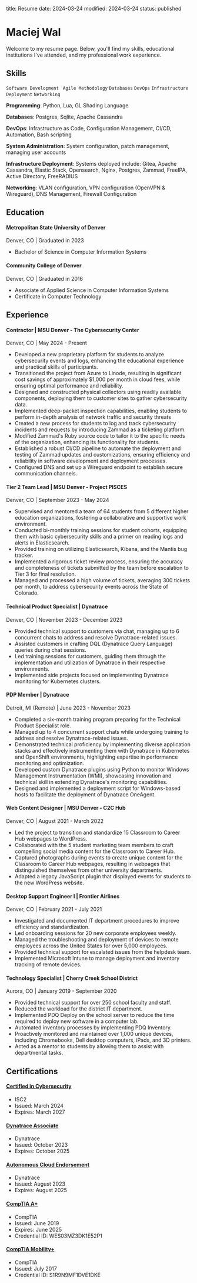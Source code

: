 title: Resume
date: 2024-03-24
modified: 2024-03-24
status: published

Maciej Wal
==========

Welcome to my resume page. Below, you'll find my skills, educational institutions I've attended, and my professional work experience.

## Skills

```Software Development ```
```Agile Methodology```
```Databases```
```DevOps```
```Infrastructure Deployment```
```Networking```

**Programming**: Python, Lua, GL Shading Language

**Databases**: Postgres, Sqlite, Apache Cassandra

**DevOps**: Infrastructure as Code, Configuration Management, CI/CD, Automation, Bash scripting

**System Administration**: System configuration, patch management, managing user accounts

**Infrastructure Deployment**: Systems deployed include: Gitea, Apache Cassandra, Elastic Stack, Opensearch, Nginx, Postgres, Zammad, FreeIPA, Active Directory, FreeRADIUS

**Networking**: VLAN configuration, VPN configuration (OpenVPN & Wireguard), DNS Management, Firewall Configuration

## Education

#### Metropolitan State University of Denver
Denver, CO | Graduated in 2023

- Bachelor of Science in Computer Information Systems

#### Community College of Denver
Denver, CO | Graduated in 2016

- Associate of Applied Science in Computer Information Systems
- Certificate in Computer Technology

## Experience

#### Contractor | MSU Denver - The Cybersecurity Center
Denver, CO | May 2024 - Present

- Developed a new proprietary platform for students to analyze cybersecurity events and logs, enhancing the educational experience and practical skills of participants.
- Transitioned the project from Azure to Linode, resulting in significant cost savings of approximately $1,000 per month in cloud fees, while ensuring optimal performance and reliability.
- Designed and constructed physical collectors using readily available components, deploying them to customer sites to gather cybersecurity data.
- Implemented deep-packet inspection capabilities, enabling students to perform in-depth analysis of network traffic and security threats
- Created a new process for students to log and track cybersecurity incidents and requests by introducing Zammad as a ticketing platform.
- Modified Zammad's Ruby source code to tailor it to the specific needs of the organization, enhancing its functionality for students.
- Established a robust CI/CD pipeline to automate the deployment and testing of Zammad updates and customizations, ensuring efficiency and reliability in software development and deployment processes.
- Configured DNS and set up a Wireguard endpoint to establish secure communication channels.

#### Tier 2 Team Lead | MSU Denver - Project PISCES
Denver, CO | September 2023 - May 2024

- Supervised and mentored a team of 64 students from 5 different higher education organizations, fostering a collaborative and supportive work environment.
- Conducted bi-monthly training sessions for student cohorts, equipping them with basic cybersecurity skills and a primer on reading logs and alerts in Elasticsearch.
- Provided training on utilizing Elasticsearch, Kibana, and the Mantis bug tracker.
- Implemented a rigorous ticket review process, ensuring the accuracy and completeness of tickets submitted by the team before escalation to Tier 3 for final resolution.
- Managed and processed a high volume of tickets, averaging 300 tickets per month, to address cybersecurity events across the State of Colorado.

#### Technical Product Specialist | Dynatrace
Denver, CO | November 2023 - December 2023

- Provided technical support to customers via chat, managing up to 6 concurrent chats to address and resolve Dynatrace-related issues.
- Assisted customers in crafting DQL (Dynatrace Query Language) queries during chat sessions.
- Led training sessions for customers, guiding them through the implementation and utilization of Dynatrace in their respective environments.
- Implemented side projects focused on implementing Dynatrace monitoring for Kubernetes clusters.

#### PDP Member | Dynatrace
Detroit, MI (Remote) | June 2023 - November 2023

- Completed a six-month training program preparing for the Technical Product Specialist role.
- Managed up to 4 concurrent support chats while undergoing training to address and resolve Dynatrace-related issues.
- Demonstrated technical proficiency by implementing diverse application stacks and effectively instrumenting them with Dynatrace in Kubernetes and OpenShift environments, highlighting expertise in performance monitoring and optimization.
- Developed custom Dynatrace plugins using Python to monitor Windows Management Instrumentation (WMI), showcasing innovation and technical skill in extending Dynatrace's monitoring capabilities.
- Designed and implemented a deployment script for Windows-based hosts to facilitate the deployment of Dynatrace OneAgent.

#### Web Content Designer | MSU Denver - C2C Hub
Denver, CO | August 2021 - March 2022

- Led the project to transition and standardize 15 Classroom to Career Hub webpages to WordPress.
- Collaborated with the 5 student marketing team members to craft compelling social media content for the Classroom to Career Hub. 
- Captured photographs during events to create unique content for the Classroom to Career Hub webpages, resulting in webpages that distinguished themselves from other university departments.
- Adapted a legacy JavaScript plugin that displayed events for students to the new WordPress website.

#### Desktop Support Engineer I | Frontier Airlines
Denver, CO | February 2021 - July 2021

- Investigated and documented IT department procedures to improve efficiency and standardization.
- Led onboarding sessions for 20 new corporate employees weekly.
- Managed the troubleshooting and deployment of devices to remote employees across the United States for over 5,000 employees.
- Provided technical support for escalated issues from the helpdesk team.
- Implemented Microsoft Intune to manage deployment and inventory tracking of remote devices.

#### Technology Specialist | Cherry Creek School District
Aurora, CO | January 2019 - September 2020

- Provided technical support for over 250 school faculty and staff.
- Reduced the workload for the district IT department.
- Implemented PDQ Deploy on the school server to reduce the time required to deploy new software in a computer lab.
- Automated inventory processes by implementing PDQ Inventory.
- Proactively monitored and maintained over 1,000 unique devices, including Chromebooks, Dell desktop computers, iPads, and 3D printers.
- Acted as a mentor to students by allowing them to assist with departmental tasks.

## Certifications

#### [Certified in Cybersecurity](https://www.credly.com/badges/69e6d826-e9e6-4432-b749-00de03dfe3f3)
- ISC2
- Issued: March 2024
- Expires: March 2027

#### [Dynatrace Associate](https://www.credly.com/badges/556ceabb-2785-43df-a9e6-61cb521d37a8/linked_in_profile)
- Dynatrace
- Issued: October 2023
- Expires: October 2025

#### [Autonomous Cloud Endorsement](https://www.credly.com/badges/8d9b38b4-989a-4590-8323-ddad27080e54/linked_in_profile)
- Dynatrace
- Issued: August 2023
- Expires: August 2025

#### [CompTIA A+](https://www.certmetrics.com/comptia/public/verification.aspx/)
- CompTIA
- Issued: June 2019
- Expires: June 2025
- Credential ID: WES03MZ3DK1E52P1

#### [CompTIA Mobility+](https://www.certmetrics.com/comptia/public/verification.aspx/)
- CompTIA
- Issued: July 2017
- Credential ID: S1R9N9MF1DVE1DKE